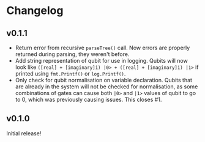 # Changelog

## v0.1.1

- Return error from recursive `parseTree()` call. Now errors are properly returned during parsing, they weren't before.
- Add string representation of qubit for use in logging. Qubits will now look like `([real] + [imaginary]i) |0> + ([real] + [imaginary]i) |1>` if printed using `fmt.Printf()` or `log.Printf()`.
- Only check for qubit normalisation on variable declaration. Qubits that are already in the system will not be checked for normalisation, as some combinations of gates can cause both `|0>` and `|1>` values of qubit to go to 0, which was previously causing issues. This closes #1.

## v0.1.0

Initial release!
